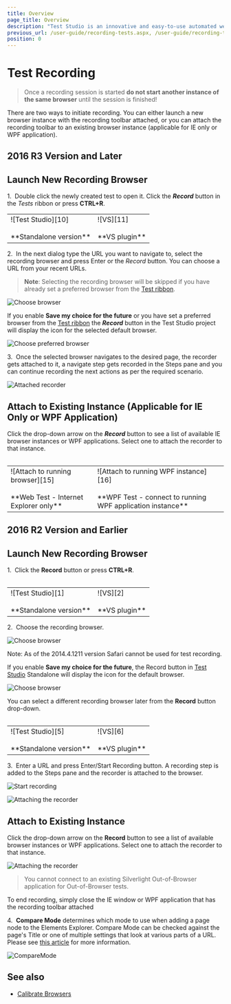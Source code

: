 ```yaml
---
title: Overview
page_title: Overview
description: "Test Studio is an innovative and easy-to-use automated web, WPF and load testing solution. Test Studio tests support essential technologies like ASP.NET AJAX, Silverlight, PHP and MVC. HTML5, Testing framework, functional testing, performance testing, load testing, exploratory testing, manual testing."
previous_url: /user-guide/recording-tests.aspx, /user-guide/recording-tests
position: 0
---
```

# Test Recording #

> Once a recording session is started **do not start another instance of the same browser** until the session is finished! 

There are two ways to initiate recording. You can either launch a new browser instance with the recording toolbar attached, or you can attach the recording toolbar to an existing browser instance (applicable for IE only or WPF application).

## **2016 R3 Version and Later** ##

## Launch New Recording Browser ##

1.&nbsp;  Double click the newly created test to open it. Click the ***Record*** button in the *Tests* ribbon or press **CTRL+R**.

<table id=no-table>
	<tr>
		<td>![Test Studio][10] <br><br>**Standalone version**</td>
		<td>![VS][11] <br><br>**VS plugin**</td>
	</tr>
<table>

2.&nbsp; In the next dialog type the URL you want to navigate to, select the recording browser and press Enter or the *Record* button. You can choose a URL from your recent URLs.

> **Note**: Selecting the recording browser will be skipped if you have already set a preferred browser from the <a href="/getting-started/test-execution/quick-execution" target="_blank">Test ribbon</a>.

![Choose browser][12]

If you enable **Save my choice for the future** or you have set a preferred browser from the <a href="/getting-started/test-execution/quick-execution" target="_blank">Test ribbon</a> the ***Record*** button in the Test Studio project will display the icon for the selected default browser.

![Choose preferred browser][13]

3.&nbsp; Once the selected browser navigates to the desired page, the recorder gets attached to it, a navigate step gets recorded in the Steps pane and you can continue recording the next actions as per the required scenario.

![Attached recorder][14]

## Attach to Existing Instance (Applicable for IE Only or WPF Application) ##

Click the drop-down arrow on the ***Record*** button to see a list of available IE browser instances or WPF applications. Select one to attach the recorder to that instance.

<table id=no-table>
	<tr>
		<td>![Attach to running browser][15] <br><br>**Web Test - Internet Explorer only**</td>
		<td>![Attach to running WPF instance][16] <br><br>**WPF Test - connect to running WPF application instance**</td>
	</tr>
<table>

## **2016 R2 Version and Earlier** ##

## Launch New Recording Browser ##

1.&nbsp; Click the __Record__ button or press __CTRL+R__.
	
<table id=no-table>
	<tr>
		<td>![Test Studio][1] <br><br>**Standalone version**</td>
		<td>![VS][2] <br><br>**VS plugin**</td>
	</tr>
<table>

2.&nbsp; Choose the recording browser.

![Choose browser][3]

Note: As of the 2014.4.1211 version Safari cannot be used for test recording.

If you enable __Save my choice for the future__, the Record button in <a href="http://www.telerik.com/teststudio" target="_blank">Test Studio</a> Standalone will display the icon for the default browser.

![Choose browser][4]

You can select a different recording browser later from the __Record__ button drop-down.

<table id="no-table">
	<tr>
		<td>![Test Studio][5] <br><br>**Standalone version**</td>
		<td>![VS][6] <br><br>**VS plugin**</td>
	</tr>
<table>

3.&nbsp; Enter a URL and press Enter/Start Recording button. A recording step is added to the Steps pane and the recorder is attached to the browser.

![Start recording][7]

![Attaching the recorder][8]

## Attach to Existing Instance ##

Click the drop-down arrow on the __Record__ button to see a list of available browser instances or WPF applications. Select one to attach the recorder to that instance.

![Attaching the recorder][9]

> You cannot connect to an existing Silverlight Out-of-Browser application for Out-of-Browser tests.

To end recording, simply close the IE window or WPF application that has the recording toolbar attached

4.&nbsp; **Compare Mode** determines which mode to use when adding a page node to the Elements Explorer. Compare Mode can be checked against the page's Title or one of multiple settings that look at various parts of a URL. Please see <a href="/features/project-settings/recording-options#elements-page-compare-mode" target="_blank">this article</a> for more information.

![CompareMode][13]

## See also ##

* <a href="/features/project-settings/browsers" target="_blank">Calibrate Browsers</a>

[1]: /img/getting-started/test-recording/overview/fig1.png
[2]: /img/getting-started/test-recording/overview/fig2.png
[3]: /img/getting-started/test-recording/overview/fig3.png
[4]: /img/getting-started/test-recording/overview/fig4.png
[5]: /img/getting-started/test-recording/overview/fig5.png
[6]: /img/getting-started/test-recording/overview/fig6.png
[7]: /img/getting-started/test-recording/overview/fig7.png
[8]: /img/getting-started/test-recording/overview/fig8.png
[9]: /img/getting-started/test-recording/overview/fig9.png
[13]: /img/getting-started/test-execution/quick-execution/fig13.png
[10]: /img/getting-started/test-recording/overview/fig10.png
[11]: /img/getting-started/test-recording/overview/fig11.png
[12]: /img/getting-started/test-recording/overview/fig12.png
[13]: /img/getting-started/test-recording/overview/fig13.png
[14]: /img/getting-started/test-recording/overview/fig14.png
[15]: /img/getting-started/test-recording/overview/fig15.png
[16]: /img/getting-started/test-recording/overview/fig15a.png
